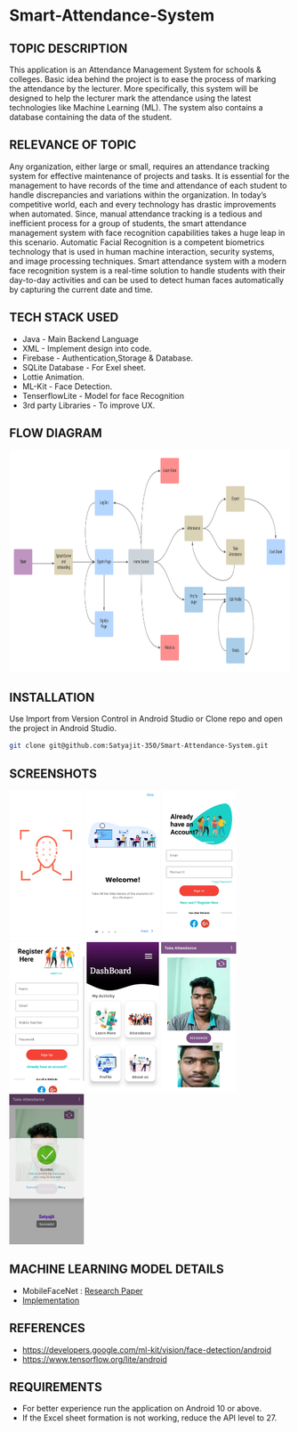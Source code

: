 # Smart-Attendance-System

## TOPIC DESCRIPTION
This application is an Attendance Management System for schools & colleges. Basic idea behind the project is to ease the process of marking the attendance by the lecturer. 
More specifically, this system will be designed to help the lecturer mark the attendance using the latest technologies like Machine Learning (ML). The system also contains a database containing the data of the student.

## RELEVANCE OF TOPIC
Any organization, either large or small, requires an attendance tracking system for effective maintenance of projects and tasks. It is essential for the management to have records of the time and attendance of each student to handle discrepancies and variations within the organization. In today’s competitive world, each and every technology has drastic improvements when automated. Since, manual attendance tracking is a tedious and inefficient process for a group of students, the smart attendance management system with face recognition capabilities takes a huge leap in this scenario.
Automatic Facial Recognition is a competent biometrics technology that is used in human machine interaction, security systems, and image processing techniques. Smart attendance system with a modern face recognition system is a real-time solution to handle students with their day-to-day activities and can be used to detect human faces automatically by capturing the current date and time.

## TECH STACK USED
* Java - Main Backend Language
* XML - Implement design into code.
* Firebase - Authentication,Storage & Database.
* SQLite Database - For Exel sheet.
* Lottie Animation.
* ML-Kit - Face Detection.
* TenserflowLite - Model for face Recognition
* 3rd party Libraries - To improve UX.

## FLOW DIAGRAM
<p align = "center">
<img src = "https://github.com/Satyajit-350/Smart-Attendance-System/blob/master/Screenshots/Blank%20board.png" height="400">
 </p>
 
 ## INSTALLATION 
 Use Import from Version Control in Android Studio or Clone repo and open the project in Android Studio.
 ```bash
git clone git@github.com:Satyajit-350/Smart-Attendance-System.git
```
## SCREENSHOTS

<img src="https://github.com/Satyajit-350/Smart-Attendance-System/blob/master/Screenshots/IMG_20220529_093838.jpg" height="270">   <img src="https://github.com/Satyajit-350/Smart-Attendance-System/blob/master/Screenshots/IMG_20220529_094301.jpg" height="270">   <img src="https://github.com/Satyajit-350/Smart-Attendance-System/blob/master/Screenshots/IMG_20220529_094229.jpg" height="270">    <img src="https://github.com/Satyajit-350/Smart-Attendance-System/blob/master/Screenshots/IMG_20220529_094241.jpg" height="270"> <img src="https://github.com/Satyajit-350/Smart-Attendance-System/blob/master/Screenshots/IMG_20220529_093857.jpg" height="270">  <img src="https://github.com/Satyajit-350/Smart-Attendance-System/blob/master/Screenshots/IMG_20220529_094059.jpg" height="270">  <img src="https://github.com/Satyajit-350/Smart-Attendance-System/blob/master/Screenshots/IMG_20220529_094215.jpg" height="270">  &nbsp;

## MACHINE LEARNING MODEL DETAILS
- MobileFaceNet : [Research Paper](https://arxiv.org/ftp/arxiv/papers/1804/1804.07573.pdf)
- [Implementation](https://github.com/sirius-ai/MobileFaceNet_TF)

## REFERENCES

* https://developers.google.com/ml-kit/vision/face-detection/android
* https://www.tensorflow.org/lite/android

## REQUIREMENTS
* For better experience run the application on Android 10 or above.
* If the Excel sheet formation is not working, reduce the API level to 27.
